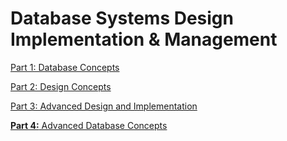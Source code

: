 # Database Systems Design Implementation & Management

[Part 1: Database Concepts](Database%20Systems%20Design%20Implementation%20&%20Managemen%2067a02cc091f946d8969b69d5f0681d72/Part%201%20Database%20Concepts%206c930792cd6d411b9f094fea3e26f94e.md)

[Part 2: Design Concepts](Database%20Systems%20Design%20Implementation%20&%20Managemen%2067a02cc091f946d8969b69d5f0681d72/Part%202%20Design%20Concepts%208b18371fa44f4d91a13cb7f97f1cf896.md)

[Part 3: Advanced Design and Implementation](Database%20Systems%20Design%20Implementation%20&%20Managemen%2067a02cc091f946d8969b69d5f0681d72/Part%203%20Advanced%20Design%20and%20Implementation%200ad283fd5b334a3b86467d1d78925bcd.md)

[**Part 4:** Advanced Database Concepts](Database%20Systems%20Design%20Implementation%20&%20Managemen%2067a02cc091f946d8969b69d5f0681d72/Part%204%20Advanced%20Database%20Concepts%20ecc975eb2d324f239bad15588f0c02e1.md)